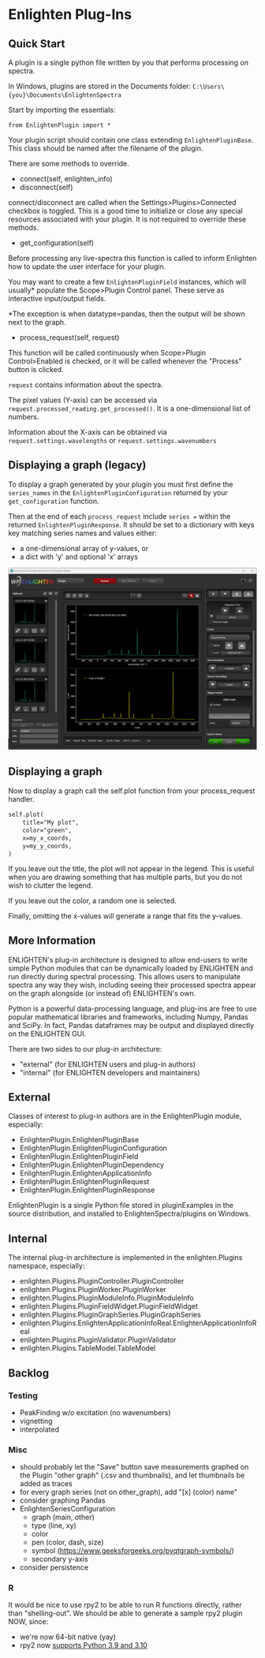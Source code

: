 # Enlighten Plug-Ins

## Quick Start

A plugin is a single python file written by you that performs processing on spectra.

In Windows, plugins are stored in the Documents folder: `C:\Users\{you}\Documents\EnlightenSpectra`

Start by importing the essentials:

    from EnlightenPlugin import *

Your plugin script should contain one class extending `EnlightenPluginBase`. This class should be named after the filename of the plugin.

There are some methods to override.

- connect(self, enlighten_info)
- disconnect(self)

connect/disconnect are called when the Settings>Plugins>Connected checkbox is toggled. This is a good time to initialize or close any special resources associated with your plugin. It is not required to override these methods.

- get_configuration(self)

Before processing any live-spectra this function is called to inform Enlighten how to update the user interface for your plugin. 

You may want to create a few `EnlightenPluginField` instances, which will usually* populate the Scope>Plugin Control panel. These serve as interactive input/output fields.

*The exception is when datatype=pandas, then the output will be shown next to the graph.

- process_request(self, request)

This function will be called continuously when Scope>Plugin Control>Enabled is checked, or it will be called whenever the "Process" button is clicked.

`request` contains information about the spectra.

The pixel values (Y-axis) can be accessed via `request.processed_reading.get_processed()`. It is a one-dimensional list of numbers.

Information about the X-axis can be obtained via `request.settings.wavelengths` or `request.settings.wavenumbers`

## Displaying a graph (legacy)

To display a graph generated by your plugin you must first define the `series_names` in the `EnlightenPluginConfiguration` returned by your `get_configuration` function.

Then at the end of each `process_request` include `series =` within the returned `EnlightenPluginResponse`. It should be set to a dictionary with keys key matching series names and values either:
- a one-dimensional array of y-values, or
- a dict with 'y' and optional 'x' arrays

![Screenshot of Hello Graph plugin. Shows a duplicate of the main scope graph.](docs/images/hello-graph-screenshot.png)

## Displaying a graph

Now to display a graph call the self.plot function from your process_request handler.

```
self.plot(
    title="My plot",
    color="green",
    x=my_x_coords,
    y=my_y_coords,
)
```

If you leave out the title, the plot will not appear in the legend.
This is useful when you are drawing something that has multiple parts, but you do not wish to clutter the legend.

If you leave out the color, a random one is selected.

Finally, omitting the x-values will generate a range that fits the y-values.

## More Information

ENLIGHTEN's plug-in architecture is designed to allow end-users to write simple 
Python modules that can be dynamically loaded by ENLIGHTEN and run directly 
during spectral processing.  This allows users to manipulate spectra any way they
wish, including seeing their processed spectra appear on the graph alongside (or
instead of) ENLIGHTEN's own.

Python is a powerful data-processing language, and plug-ins are free to use 
popular mathematical libraries and frameworks, including Numpy, Pandas and SciPy.
In fact, Pandas dataframes may be output and displayed directly on the ENLIGHTEN
GUI.

There are two sides to our plug-in architecture:

- "external" (for ENLIGHTEN users and plug-in authors)
- "internal" (for ENLIGHTEN developers and maintainers)

## External

Classes of interest to plug-in authors are in the EnlightenPlugin module, 
especially:

- EnlightenPlugin.EnlightenPluginBase
- EnlightenPlugin.EnlightenPluginConfiguration
- EnlightenPlugin.EnlightenPluginField
- EnlightenPlugin.EnlightenPluginDependency
- EnlightenPlugin.EnlightenApplicationInfo
- EnlightenPlugin.EnlightenPluginRequest
- EnlightenPlugin.EnlightenPluginResponse

EnlightenPlugin is a single Python file stored in pluginExamples in the source 
distribution, and installed to EnlightenSpectra/plugins on Windows.

## Internal

The internal plug-in architecture is implemented in the enlighten.Plugins 
namespace, especially:

- enlighten.Plugins.PluginController.PluginController
- enlighten.Plugins.PluginWorker.PluginWorker
- enlighten.Plugins.PluginModuleInfo.PluginModuleInfo
- enlighten.Plugins.PluginFieldWidget.PluginFieldWidget
- enlighten.Plugins.PluginGraphSeries.PluginGraphSeries
- enlighten.Plugins.EnlightenApplicationInfoReal.EnlightenApplicationInfoReal
- enlighten.Plugins.PluginValidator.PluginValidator
- enlighten.Plugins.TableModel.TableModel

## Backlog

### Testing

- PeakFinding w/o excitation (no wavenumbers)
- vignetting
- interpolated

### Misc

- should probably let the "Save" button save measurements graphed on the Plugin 
  "other graph" (.csv and thumbnails), and let thumbnails be added as traces
- for every graph series (not on other\_graph), add "[x] (color) name"
- consider graphing Pandas
- EnlightenSeriesConfiguration
    - graph (main, other)
    - type (line, xy)
    - color
    - pen (color, dash, size)
    - symbol (https://www.geeksforgeeks.org/pyqtgraph-symbols/)
    - secondary y-axis
- consider persistence 

### R

It would be nice to use rpy2 to be able to run R functions directly, rather than
"shelling-out".  We should be able to generate a sample rpy2 plugin NOW, since:

- we're now 64-bit native (yay)
- rpy2 now [supports Python 3.9 and 3.10](https://github.com/rpy2/rpy2/pull/853)
